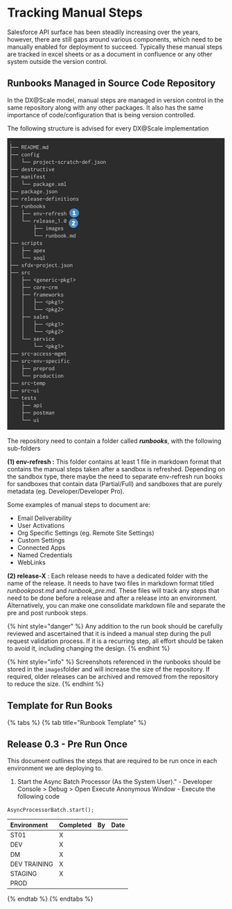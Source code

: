 # Tracking Manual Steps

Salesforce API surface has been steadily increasing over the years, however, there are still gaps around various components, which need to be manually enabled for deployment to succeed. Typically these manual steps are tracked in excel sheets or as a document in confluence or any other system outside the version control.

## Runbooks Managed in Source Code Repository

In the DX@Scale model, manual steps are managed in version control in the same repository along with any other packages. It also has the same importance of code/configuration that is being version controlled.

The following structure is advised for every DX@Scale implementation

![](../.gitbook/assets/repository_structure2.png)

The repository need to contain a folder called _**runbooks**_, with the following sub-folders

**\(1\) env-refresh :** This folder contains at least 1 file in markdown format that contains the manual steps taken after a sandbox is refreshed. Depending on the sandbox type, there maybe the need to separate env-refresh run books for sandboxes that contain data \(Partial/Full\) and sandboxes that are purely metadata \(eg. Developer/Developer Pro\).

Some examples of manual steps to document are:

* Email Deliverability
* User Activations
* Org Specific Settings \(eg. Remote Site Settings\) 
* Custom Settings
* Connected Apps
* Named Credentials
* WebLinks

**\(2\) release-X** : Each release needs to have a dedicated folder with the name of the release. It needs to have two files in markdown format titled _runbookpost.md_ and _runbook\_pre.md._ These files will track any steps that need to be done before a release and after a release into an environment. Alternatively, you can make one consolidate markdown file and separate the pre and post runbook steps.

{% hint style="danger" %}
Any addition to the run book should be carefully reviewed and ascertained that it is indeed a manual step during the pull request validation process. If it is a recurring step, all effort should be taken to avoid it, including changing the design.
{% endhint %}

{% hint style="info" %}
Screenshots referenced in the runbooks should be stored in the `images`folder and will increase the size of the repository. If required, older releases can be archived and removed from the repository to reduce the size.
{% endhint %}

## Template for Run Books

{% tabs %}
{% tab title="Runbook Template" %}
## Release 0.3 - Pre Run Once

This document outlines the steps that are required to be run once in each environment we are deploying to.

1. Start the Async Batch Processor \(As the System User\)." - Developer Console &gt; Debug &gt; Open Execute Anonymous Window - Execute the following code

```text
AsyncProcessorBatch.start();
```

| Environment | Completed | By | Date |
| :--- | :--- | :--- | :--- |
| ST01 | X |  |  |
| DEV | X |  |  |
| DM | X |  |  |
| DEV TRAINING | X |  |  |
| STAGING | X |  |  |
| PROD |  |  |  |
{% endtab %}
{% endtabs %}


